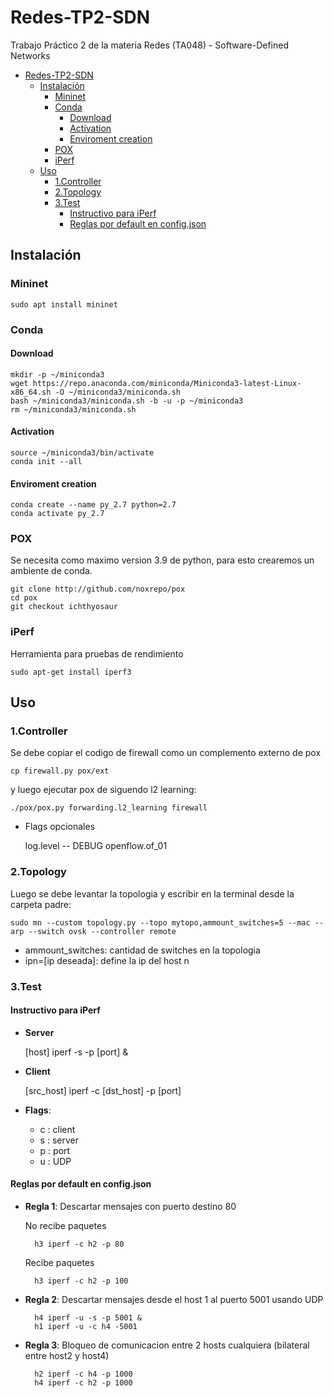 # Redes-TP2-SDN

Trabajo Práctico 2 de la materia Redes (TA048) - Software-Defined Networks

- [Redes-TP2-SDN](#redes-tp2-sdn)
  - [Instalación](#instalación)
    - [Mininet](#mininet)
    - [Conda](#conda)
      - [Download](#download)
      - [Activation](#activation)
      - [Enviroment creation](#enviroment-creation)
    - [POX](#pox)
    - [iPerf](#iperf)
  - [Uso](#uso)
    - [1.Controller](#1controller)
    - [2.Topology](#2topology)
    - [3.Test](#3test)
      - [Instructivo para iPerf](#instructivo-para-iperf)
      - [Reglas por default en config.json](#reglas-por-default-en-configjson)

## Instalación

### Mininet

    sudo apt install mininet

### Conda

#### Download

    mkdir -p ~/miniconda3
    wget https://repo.anaconda.com/miniconda/Miniconda3-latest-Linux-x86_64.sh -O ~/miniconda3/miniconda.sh
    bash ~/miniconda3/miniconda.sh -b -u -p ~/miniconda3
    rm ~/miniconda3/miniconda.sh

#### Activation

    source ~/miniconda3/bin/activate    
    conda init --all

#### Enviroment creation

    conda create --name py_2.7 python=2.7
    conda activate py_2.7

### POX

Se necesita como maximo version 3.9 de python, para esto crearemos un ambiente de conda.

    git clone http://github.com/noxrepo/pox
    cd pox
    git checkout ichthyosaur

### iPerf

Herramienta para pruebas de rendimiento

    sudo apt-get install iperf3

## Uso

### 1.Controller

Se debe copiar el codigo de firewall como un complemento externo de pox

    cp firewall.py pox/ext

y luego ejecutar pox de siguendo l2 learning:

    ./pox/pox.py forwarding.l2_learning firewall

- Flags opcionales

    log.level -- DEBUG openflow.of_01

### 2.Topology

Luego se debe levantar la topologia y escribir en la terminal desde la carpeta padre:

    sudo mn --custom topology.py --topo mytopo,ammount_switches=5 --mac --arp --switch ovsk --controller remote

- ammount_switches:  cantidad de switches en la topologia
- ipn=[ip deseada]:  define la ip del host n

### 3.Test

#### Instructivo para iPerf

- **Server**

    [host] iperf -s -p [port] &

- **Client**

    [src_host] iperf -c [dst_host] -p [port]

- **Flags**:
  - c : client
  - s : server
  - p : port
  - u : UDP

#### Reglas por default en config.json

- **Regla 1**: Descartar mensajes con puerto destino 80  

    No recibe paquetes

        h3 iperf -c h2 -p 80 

    Recibe paquetes

        h3 iperf -c h2 -p 100 

- **Regla 2**: Descartar mensajes desde el host 1 al puerto 5001 usando UDP  

        h4 iperf -u -s -p 5001 &
        h1 iperf -u -c h4 -5001

- **Regla 3**: Bloqueo de comunicacion entre 2 hosts cualquiera (bilateral entre host2 y host4)

        h2 iperf -c h4 -p 1000
        h4 iperf -c h2 -p 1000
